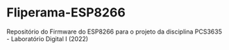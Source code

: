 # Fliperama-ESP8266
Repositório do Firmware do ESP8266 para o projeto da disciplina PCS3635 - Laboratório Digital I (2022)
